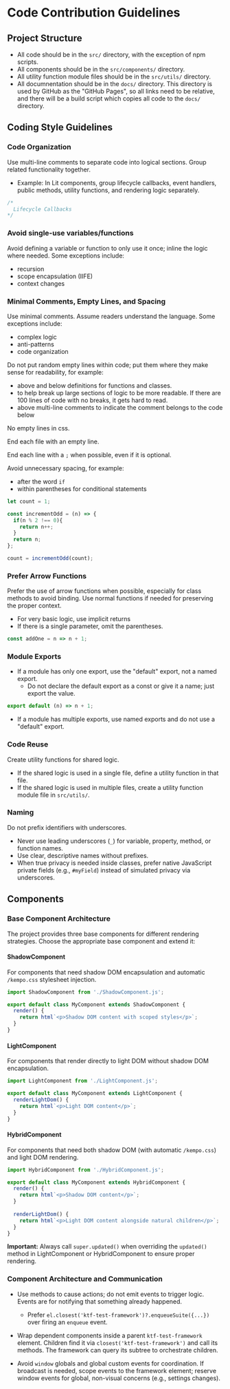 # Code Contribution Guidelines

## Project Structure

 - All code should be in the `src/` directory, with the exception of npm scripts.
 - All components should be in the `src/components/` directory.
 - All utility function module files should be in the `src/utils/` directory.
 - All documnentation should be in the `docs/` directory. This directory is used by GitHub as the "GitHub Pages", so all links need to be relative, and there will be a build script which copies all code to the `docs/` directory.

## Coding Style Guidelines

### Code Organization
Use multi-line comments to separate code into logical sections. Group related functionality together.
  - Example: In Lit components, group lifecycle callbacks, event handlers, public methods, utility functions, and rendering logic separately.

```javascript
/*
  Lifecycle Callbacks
*/
```

### Avoid single-use variables/functions
Avoid defining a variable or function to only use it once; inline the logic where needed. Some exceptions include:
  - recursion
  - scope encapsulation (IIFE)
  - context changes

### Minimal Comments, Empty Lines, and Spacing

Use minimal comments. Assume readers understand the language. Some exceptions include:
  - complex logic
  - anti-patterns
  - code organization

Do not put random empty lines within code; put them where they make sense for readability, for example:
  - above and below definitions for functions and classes.
  - to help break up large sections of logic to be more readable. If there are 100 lines of code with no breaks, it gets hard to read.
  - above multi-line comments to indicate the comment belongs to the code below

No  empty lines in css.

End each file with an empty line.

End each line with a `;` when possible, even if it is optional.

Avoid unnecessary spacing, for example:
  - after the word `if`
  - within parentheses for conditional statements

```javascript
let count = 1;

const incrementOdd = (n) => {
  if(n % 2 !== 0){
    return n++;
  }
  return n;
};

count = incrementOdd(count);
```

### Prefer Arrow Functions
Prefer the use of arrow functions when possible, especially for class methods to avoid binding. Use normal functions if needed for preserving the proper context.
 - For very basic logic, use implicit returns
 - If there is a single parameter, omit the parentheses.
```javascript
const addOne = n => n + 1;
```

### Module Exports
  - If a module has only one export, use the "default" export, not a named export.
    - Do not declare the default export as a const or give it a name; just export the value.

```javascript
export default (n) => n + 1;
```
  - If a module has multiple exports, use named exports and do not use a "default" export.

### Code Reuse
Create utility functions for shared logic.
  - If the shared logic is used in a single file, define a utility function in that file.
  - If the shared logic is used in multiple files, create a utility function module file in `src/utils/`.

### Naming
Do not prefix identifiers with underscores.
  - Never use leading underscores (`_`) for variable, property, method, or function names.
  - Use clear, descriptive names without prefixes.
  - When true privacy is needed inside classes, prefer native JavaScript private fields (e.g., `#myField`) instead of simulated privacy via underscores.

## Components

### Base Component Architecture

The project provides three base components for different rendering strategies. Choose the appropriate base component and extend it:

#### ShadowComponent
For components that need shadow DOM encapsulation and automatic `/kempo.css` stylesheet injection.

```javascript
import ShadowComponent from './ShadowComponent.js';

export default class MyComponent extends ShadowComponent {
  render() {
    return html`<p>Shadow DOM content with scoped styles</p>`;
  }
}
```

#### LightComponent  
For components that render directly to light DOM without shadow DOM encapsulation.

```javascript
import LightComponent from './LightComponent.js';

export default class MyComponent extends LightComponent {
  renderLightDom() {
    return html`<p>Light DOM content</p>`;
  }
}
```

#### HybridComponent
For components that need both shadow DOM (with automatic `/kempo.css`) and light DOM rendering.

```javascript
import HybridComponent from './HybridComponent.js';

export default class MyComponent extends HybridComponent {
  render() {
    return html`<p>Shadow DOM content</p>`;
  }
  
  renderLightDom() {
    return html`<p>Light DOM content alongside natural children</p>`;
  }
}
```

**Important:** Always call `super.updated()` when overriding the `updated()` method in LightComponent or HybridComponent to ensure proper rendering.

### Component Architecture and Communication

- Use methods to cause actions; do not emit events to trigger logic. Events are for notifying that something already happened.
  - Prefer `el.closest('ktf-test-framework')?.enqueueSuite({...})` over firing an `enqueue` event.

- Wrap dependent components inside a parent `ktf-test-framework` element. Children find it via `closest('ktf-test-framework')` and call its methods. The framework can query its subtree to orchestrate children.

- Avoid `window` globals and global custom events for coordination. If broadcast is needed, scope events to the framework element; reserve window events for global, non-visual concerns (e.g., settings changes).
